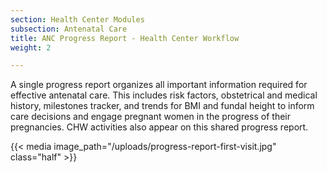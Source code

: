 ```yaml
---
section: Health Center Modules
subsection: Antenatal Care
title: ANC Progress Report - Health Center Workflow
weight: 2

---
```

A single progress report organizes all important information required for effective antenatal care. This includes risk factors, obstetrical and medical history, milestones tracker, and trends for BMI and fundal height to inform care decisions and engage pregnant women in the progress of their pregnancies. CHW activities also appear on this shared progress report.

{{< media image_path="/uploads/progress-report-first-visit.jpg" class="half" >}}